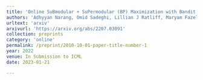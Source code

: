 ```yaml
---
title: 'Online SuBmodular + SuPermodular (BP) Maximization with Bandit Feedback'
authors: 'Adhyyan Narang, Omid Sadeghi, Lillian J Ratliff, Maryam Fazel, Jeff Bilmes'
urltext: 'arxiv'
arxivurl: 'https://arxiv.org/abs/2207.03091'
collection: preprints
category: 'online'
permalink: /preprint/2010-10-01-paper-title-number-1
year: 2022
venue: In Submission to ICML
date: 2023-01-21

---
```


